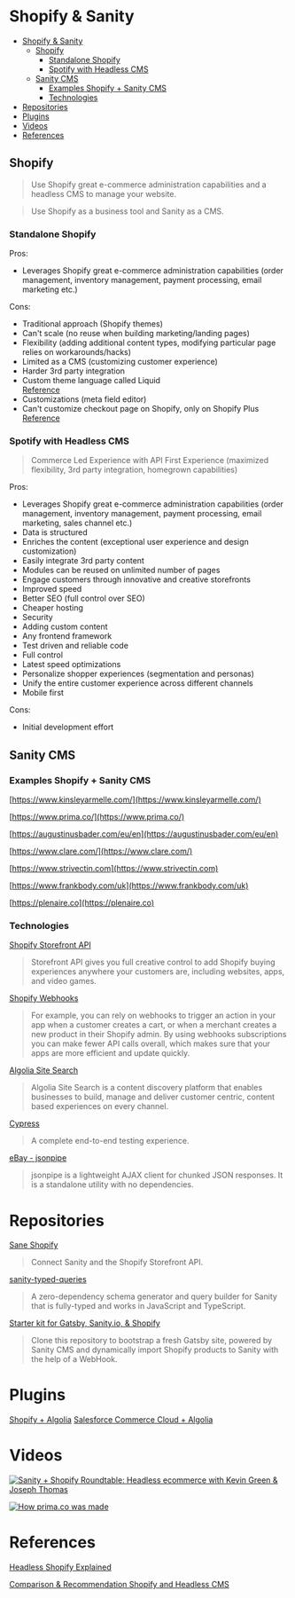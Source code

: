 # Shopify & Sanity

- [Shopify & Sanity](#shopify--sanity)
  - [Shopify](#shopify)
    - [Standalone Shopify](#standalone-shopify)
    - [Spotify with Headless CMS](#spotify-with-headless-cms)
  - [Sanity CMS](#sanity-cms)
    - [Examples Shopify + Sanity CMS](#examples-shopify--sanity-cms)
    - [Technologies](#technologies)
- [Repositories](#repositories)
- [Plugins](#plugins)
- [Videos](#videos)
- [References](#references)

## Shopify

> Use Shopify great e-commerce administration capabilities and a headless CMS to manage your website.

> Use Shopify as a business tool and Sanity as a CMS.

### Standalone Shopify

Pros:

- Leverages Shopify great e-commerce administration capabilities (order management, inventory management, payment processing, email marketing etc.)

Cons:

- Traditional approach (Shopify themes)
- Can't scale (no reuse when building marketing/landing pages)
- Flexibility (adding additional content types, modifying particular page relies on workarounds/hacks)
- Limited as a CMS (customizing customer experience)
- Harder 3rd party integration
- Custom theme language called Liquid  
  [Reference](https://help.shopify.com/en/manual/using-themes/change-the-layout/theme-settings)
- Customizations (meta field editor)
- Can't customize checkout page on Shopify, only on Shopify Plus  
  [Reference](https://shopify.dev/tutorials/develop-theme-layouts-checkout#undefined?ref=wbe&subid1=VsPlus&subid2=)

### Spotify with Headless CMS

> Commerce Led Experience with API First Experience (maximized flexibility, 3rd party integration, homegrown capabilities)

Pros:

- Leverages Shopify great e-commerce administration capabilities (order management, inventory management, payment processing, email marketing, sales channel etc.)
- Data is structured
- Enriches the content (exceptional user experience and design customization)
- Easily integrate 3rd party content
- Modules can be reused on unlimited number of pages
- Engage customers through innovative and creative storefronts
- Improved speed
- Better SEO (full control over SEO)
- Cheaper hosting
- Security
- Adding custom content
- Any frontend framework
- Test driven and reliable code
- Full control
- Latest speed optimizations
- Personalize shopper experiences (segmentation and personas)
- Unify the entire customer experience across different channels
- Mobile first

Cons:

- Initial development effort

## Sanity CMS

### Examples Shopify + Sanity CMS

[https://www.kinsleyarmelle.com/](https://www.kinsleyarmelle.com/)

[https://www.prima.co/](https://www.prima.co/)

[https://augustinusbader.com/eu/en](https://augustinusbader.com/eu/en)

[https://www.clare.com/](https://www.clare.com/)

[https://www.strivectin.com](https://www.strivectin.com)

[https://www.frankbody.com/uk](https://www.frankbody.com/uk)

[https://plenaire.co](https://plenaire.co)

### Technologies

[Shopify Storefront API](https://shopify.dev/docs/storefront-api)

> Storefront API gives you full creative control to add Shopify buying experiences anywhere your customers are, including websites, apps, and video games.

[Shopify Webhooks](https://shopify.dev/docs/admin-api/rest/reference/events/webhook?api[version]=2020-04)

> For example, you can rely on webhooks to trigger an action in your app when a customer creates a cart, or when a merchant creates a new product in their Shopify admin. By using webhooks subscriptions you can make fewer API calls overall, which makes sure that your apps are more efficient and update quickly.

[Algolia Site Search](https://www.algolia.com/solutions/site-search/)

> Algolia Site Search is a content discovery platform that enables businesses to build, manage and deliver customer centric, content based experiences on every channel.

[Cypress](https://www.cypress.io/)

> A complete end-to-end testing experience.

[eBay - jsonpipe](https://github.com/eBay/jsonpipe#jsonpipe----)

> jsonpipe is a lightweight AJAX client for chunked JSON responses. It is a standalone utility with no dependencies.

# Repositories

[Sane Shopify](https://github.com/good-idea/sane-shopify#sane-shopify)

> Connect Sanity and the Shopify Storefront API.

[sanity-typed-queries](https://github.com/danielroe/sanity-typed-queries#-sanity-typed-queries)

> A zero-dependency schema generator and query builder for Sanity that is fully-typed and works in JavaScript and TypeScript.

[Starter kit for Gatsby, Sanity.io, & Shopify](https://github.com/lucasvocos/gatsby-sanity-shopify#starter-kit-for-gatsby-sanityio--shopify)

> Clone this repository to bootstrap a fresh Gatsby site, powered by Sanity CMS and dynamically import Shopify products to Sanity with the help of a WebHook.

# Plugins

[Shopify + Algolia](https://www.algolia.com/solutions/shopify/)
[Salesforce Commerce Cloud + Algolia](https://www.algolia.com/solutions/salesforce-commercecloud/)

# Videos

[![Sanity + Shopify Roundtable: Headless ecommerce with Kevin Green & Joseph Thomas](http://img.youtube.com/vi/4mgI333aGvo/0.jpg)](http://www.youtube.com/watch?v=4mgI333aGvo 'Sanity + Shopify Roundtable: Headless ecommerce with Kevin Green & Joseph Thomas')

[![How prima.co was made](http://img.youtube.com/vi/_Vc08kO7qmQ/0.jpg)](http://www.youtube.com/watch?v=_Vc08kO7qmQ 'How prima.co was made')

# References

[Headless Shopify Explained](https://www.jamchefs.com/blog/headless-shopify)

[Comparison & Recommendation Shopify and Headless CMS](https://www.notion.so/Comparison-Recommendation-4ad8331de74d4de4a3155518aa47f728)
